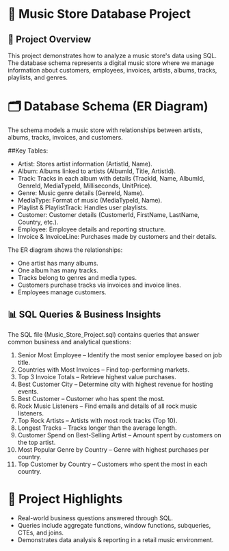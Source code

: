 # 🎵 Music Store Database Project
## 📌 Project Overview
This project demonstrates how to analyze a music store's data using SQL. The database schema represents a digital music store where we manage information about customers, employees, invoices, artists, albums, tracks, playlists, and genres.

# 🗂 Database Schema (ER Diagram)
The schema models a music store with relationships between artists, albums, tracks, invoices, and customers.

##Key Tables:
* Artist: Stores artist information (ArtistId, Name).
* Album: Albums linked to artists (AlbumId, Title, ArtistId).
* Track: Tracks in each album with details (TrackId, Name, AlbumId, GenreId, MediaTypeId, Milliseconds, UnitPrice).
* Genre: Music genre details (GenreId, Name).
* MediaType: Format of music (MediaTypeId, Name).
* Playlist & PlaylistTrack: Handles user playlists.
* Customer: Customer details (CustomerId, FirstName, LastName, Country, etc.).
* Employee: Employee details and reporting structure.
* Invoice & InvoiceLine: Purchases made by customers and their details.

The ER diagram shows the relationships:
* One artist has many albums.
* One album has many tracks.
* Tracks belong to genres and media types.
* Customers purchase tracks via invoices and invoice lines.
* Employees manage customers.

## 📊 SQL Queries & Business Insights
The SQL file (Music_Store_Project.sql) contains queries that answer common business and analytical questions:
1. Senior Most Employee – Identify the most senior employee based on job title.
2. Countries with Most Invoices – Find top-performing markets.
3. Top 3 Invoice Totals – Retrieve highest value purchases.
4. Best Customer City – Determine city with highest revenue for hosting events.
5. Best Customer – Customer who has spent the most.
6. Rock Music Listeners – Find emails and details of all rock music listeners.
7. Top Rock Artists – Artists with most rock tracks (Top 10).
8. Longest Tracks – Tracks longer than the average length.
9. Customer Spend on Best-Selling Artist – Amount spent by customers on the top artist.
10. Most Popular Genre by Country – Genre with highest purchases per country.
11. Top Customer by Country – Customers who spent the most in each country.

# 🎯 Project Highlights
* Real-world business questions answered through SQL.
* Queries include aggregate functions, window functions, subqueries, CTEs, and joins.
* Demonstrates data analysis & reporting in a retail music environment.
